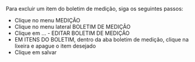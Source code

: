 Para excluir um item do boletim de medição, siga os seguintes passos:

* Clique no menu MEDIÇÃO
* Clique no menu lateral BOLETIM DE MEDIÇÃO
* Clique em ... - EDITAR BOLETIM DE MEDIÇÃO
* EM ITENS DO BOLETIM, dentro da aba boletim de medição, clique na lixeira e apague o item desejado
* Clique em salvar